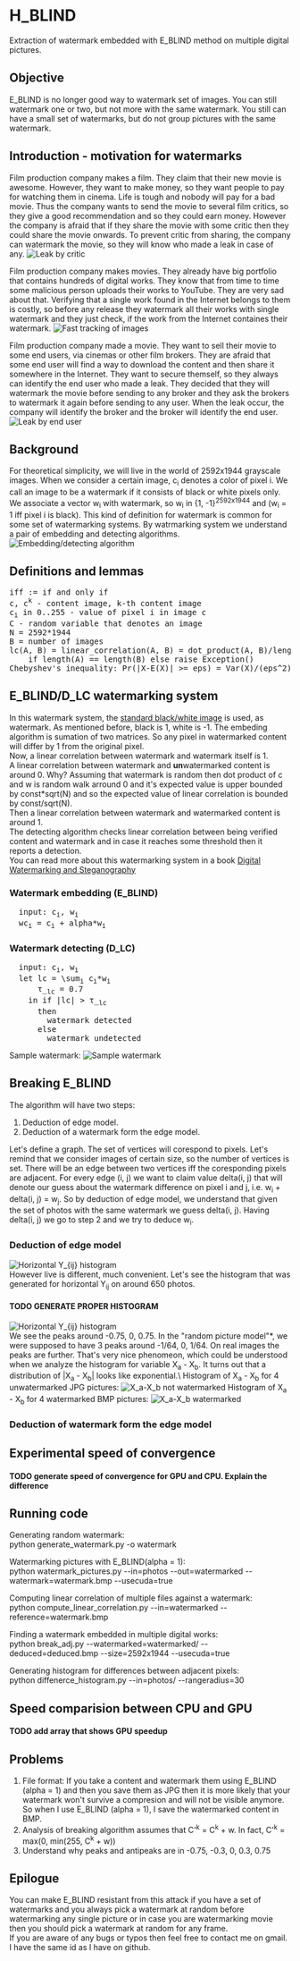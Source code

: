 # H_BLIND
Extraction of watermark embedded with E_BLIND method on multiple digital pictures.

## Objective
E_BLIND is no longer good way to watermark set of images. You can still
watermark one or two, but not more with the same watermark. You still can have a
 small set of watermarks, but do not group pictures with the same watermark.

## Introduction - motivation for watermarks
Film production company makes a film. They claim that their new movie is
awesome. However, they want to make money, so they want people to pay for
watching them in cinema. Life is tough and nobody will pay for a bad movie.
Thus the company wants to send the movie to several film critics, so they
give a good recommendation and so they could earn money. However the company is
afraid that if they share the movie with some critic then they could share the
movie onwards. To prevent critic from sharing, the company can watermark the
movie, so they will know who made a leak in case of any.
![Leak by critic](/images/simple-leak-detection.png)

Film production company makes movies. They already have big portfolio that
contains hundreds of digital works. They know that from time to time some
malicious person uploads their works to YouTube. They are very sad about that.
Verifying that a single work found in the Internet belongs to them is costly, so
before any release
they watermark all their works with single watermark and they just check, if the
work from the Internet containes their watermark.
![Fast tracking of images](/images/watermark-tracking.png)

Film production company made a movie. They want to sell their movie to some
end users, via cinemas or other film brokers. They are afraid that some end user
will find a way to download the content and then share it somewhere in the
Internet. They want to secure themself, so they always can identify the end user
who made a leak. They decided that they will watermark the movie before sending
to any broker and they ask the brokers to watermark it again before sending to
any user. When the leak occur, the company will identify the broker and the
broker will identify the end user.
![Leak by end user](/images/leak-detection-with-a-broker.png)

## Background
For theoretical simplicity, we will live in the world of 2592x1944
grayscale images. When we consider a certain image, c<sub>i</sub> denotes
a color of pixel i. We call an image to be a watermark if it consists of black
or white pixels only. We associate a vector w<sub>i</sub> with watermark, so
w<sub>i</sub> in {1, -1}<sup>2592x1944</sup> and (w<sub>i</sub> = 1 iff pixel i
is black). This kind of definition for watermark is common for some set of
watermarking systems. By watrmarking system we understand a pair of embedding
and detecting algorithms.
![Embedding/detecting algorithm](/images/embedding-detecting-algorithm.png)

## Definitions and lemmas
<pre>
iff := if and only if
c, c<sup>k</sup> - content image, k-th content image
c<sub>i</sub> in 0..255 - value of pixel i in image c
C - random variable that denotes an image
N = 2592*1944
B = number of images
lc(A, B) = linear_correlation(A, B) = dot_product(A, B)/length(A)\
    if length(A) == length(B) else raise Exception()
Chebyshev's inequality: Pr(|X-E(X)| >= eps) = Var(X)/(eps^2)
</pre>

## E_BLIND/D_LC watermarking system
In this watermark system, the
[standard black/white image](https://github.com/wanatpj/h_blind#background) is
used, as watermark. As mentioned before, black is 1, white is -1. The embeding
algorithm is sumation of two matrices. So any pixel in watermarked content will
differ by 1 from the original pixel.<br/>
Now, a linear correlation between watermark and watermark itself is 1.<br/>
A linear correlation between watermark and <b>un</b>watermarked content is
around 0. Why? Assuming that watermark is random then dot product of c and w
is random walk arround 0 and it's expected value is upper bounded by
const*sqrt(N) and so the expected value of linear correlation is bounded by
const/sqrt(N).<br/>
Then a linear correlation between watermark and watermarked content is around
1.<br/>
The detecting algorithm checks linear correlation between being verified content
and watermark and in case it reaches some threshold then it reports a
detection.<br/>
You can read more about this watermarking system in a book
[Digital Watermarking and Steganography](https://books.google.pl/books?id=JZQLpzihtecC) <br/>
### Watermark embedding (E_BLIND)<br/>
<pre>
  input: c<sub>i</sub>, w<sub>i</sub>
  wc<sub>i</sub> = c<sub>i</sub> + alpha*w<sub>i</sub>
</pre>
### Watermark detecting (D_LC)<br/>
<pre>
  input: c<sub>i</sub>, w<sub>i</sub>
  let lc = \sum<sub>i</sub> c<sub>i</sub>*w<sub>i</sub>
      τ_<sub>lc</sub> = 0.7
    in if |lc| > τ_<sub>lc</sub>
      then
        watermark detected
      else
        watermark undetected
</pre>
Sample watermark:
![Sample watermark](/watermark.bmp)

## Breaking E_BLIND
The algorithm will have two steps:
  1. Deduction of edge model.
  2. Deduction of a watermark form the edge model.

Let's define a graph. The set of vertices will corespond to pixels. Let's remind
that we consider images of certain size, so the number of vertices is set. There
will be an edge between two vertices iff the coresponding pixels are adjacent.
For every edge (i, j) we want to claim value delta(i, j) that will denote our
guess about the watermark difference on pixel i and j, i.e.
w<sub>i</sub> + delta(i, j) = w<sub>j</sub>. So by deduction of edge model, we
understand that given the set of photos with the same watermark we guess
delta(i, j). Having delta(i, j) we go to step 2 and we try to deduce
w<sub>i</sub>.
### Deduction of edge model
![Horizontal Y_{ij} histogram](/latex/analysis.png)<br/>
However live is different, much convenient.
Let's see the histogram that was generated for horizontal Y<sub>ij</sub> on around 650 photos.
#### TODO GENERATE PROPER HISTOGRAM
![Horizontal Y_{ij} histogram](/images/histograms/hori.png)<br/>
We see the peaks around -0.75, 0, 0.75. In the "random picture model"*, we were
supposed to have 3 peaks around -1/64, 0, 1/64. On real images the peaks are
further. That's very nice phenomeon, which could be understood when we analyze
the histogram for variable X<sub>a</sub> - X<sub>b</sub>. It turns out that a
distribution of |X<sub>a</sub> - X<sub>b</sub>| looks like exponential.\\
Histogram of X<sub>a</sub> - X<sub>b</sub> for 4 unwatermarked JPG pictures:
![X_a-X_b not watermarked](/images/histograms/diff_hist_no_water_4pics.png)
Histogram of X<sub>a</sub> - X<sub>b</sub> for 4 watermarked BMP pictures:
![X_a-X_b watermarked](/images/histograms/diff_hist_water_4pics.png)
### Deduction of watermark form the edge model

## Experimental speed of convergence
#### TODO generate speed of convergence for GPU and CPU. Explain the difference

## Running code
Generating random watermark:<br/>
python generate_watermark.py -o watermark

Watermarking pictures with E_BLIND(alpha = 1):<br/>
python watermark_pictures.py --in=photos --out=watermarked --watermark=watermark.bmp --usecuda=true

Computing linear correlation of multiple files against a watermark:<br/>
python compute_linear_correlation.py --in=watermarked --reference=watermark.bmp

Finding a watermark embedded in multiple digital works:<br/>
python break_adj.py --watermarked=watermarked/ --deduced=deduced.bmp --size=2592x1944 --usecuda=true

Generating histogram for differences between adjacent pixels:<br/>
python diffenerce_histogram.py --in=photos/  --rangeradius=30

## Speed comparision between CPU and GPU
#### TODO add array that shows GPU speedup

## Problems
1. File format: If you take a content and watermark them using E_BLIND
(alpha = 1) and then you save them as JPG then it is more likely that your
watermark won't survive a compresion and will not be visible anymore. So when I
use E_BLIND (alpha = 1), I save the watermarked content in BMP.
2. Analysis of breaking algorithm assumes that C'<sup>k</sup> = C<sup>k</sup> + w. In fact, C'<sup>k</sup> = max(0, min(255, C<sup>k</sup> + w))
3. Understand why peaks and antipeaks are in -0.75, -0.3, 0, 0.3, 0.75

## Epilogue
You can make E_BLIND resistant from this attack if you have a set of watermarks
and you always pick a watermark at random before watermarking any single
picture or in case you are watermarking movie then you should pick a watermark
at random for any frame.<br/>
If you are aware of any bugs or typos then feel free to contact me on gmail. I have the same id as I have on github.

